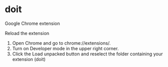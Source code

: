 # doit
Google Chrome extension

Reload the extension
1. Open Chrome and go to chrome://extensions/.
2. Turn on Developer mode in the upper right corner.
3. Click the Load unpacked button and reselect the folder containing your extension (doit)

